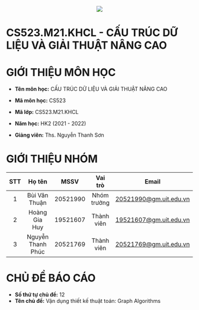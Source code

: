 <p align="center">
  <img src="https://www.uit.edu.vn/sites/vi/files/banner_uit_0.png">
</p>

# CS523.M21.KHCL - CẤU TRÚC DỮ LIỆU VÀ GIẢI THUẬT NÂNG CAO
# GIỚI THIỆU MÔN HỌC
- **Tên môn học:** CẤU TRÚC DỮ LIỆU VÀ GIẢI THUẬT NÂNG CAO

- **Mã môn học:** CS523
- **Mã lớp:** CS523.M21.KHCL
- **Năm học:** HK2 (2021 - 2022)
- **Giảng viên:** Ths. Nguyễn Thanh Sơn
# GIỚI THIỆU NHÓM
| STT | Họ tên | MSSV | Vai trò | Email | Github |
| :---: | :---: | :---: | :---: | :---: | :---: |
| 1 | Bùi Văn Thuận | 20521990 | Nhóm trưởng | 20521990@gm.uit.edu.vn | https://github.com/vanthuan168 |
| 2 | Hoàng Gia Huy | 19521607 | Thành viên | 19521607@gm.uit.edu.vn | 289 | 285 | 
| 3 | Nguyễn Thanh Phúc | 20521769 | Thành viên | 20521769@gm.uit.edu.vn | https://github.com/nguyenthanhphuc080402 |
# CHỦ ĐỀ BÁO CÁO
- **Số thứ tự chủ đề:** 12
- **Tên chủ đề:** Vận dụng thiết kế thuật toán: Graph Algorithms

